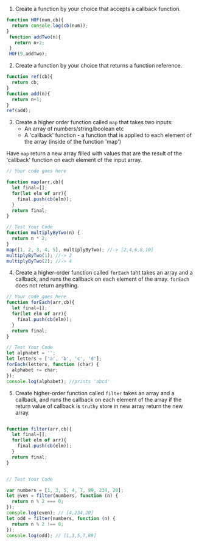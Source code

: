 1. Create a function by your choice that accepts a callback function.

  ```js
  function HOF(num,cb){
    return console.log(cb(num));
  }
   function addTwo(n){
     return n+2;
   }
   HOF(9,addTwo);
  ```
2. Create a function by your choice that returns a function reference.
  ```js
  function ref(cb){
    return cb;
  }
  function add(n){
    return n+1;
  }
  ref(add);
  ```
3. Create a higher order function called `map` that takes two inputs:
   - An array of numbers/string/boolean etc
   - A 'callback' function - a function that is applied to each element of the array (inside of the function 'map')

Have `map` return a new array filled with values that are the result of the 'callback' function on each element of the input array.

```js
// Your code goes here

function map(arr,cb){
  let final=[];
  for(let elm of arr){
    final.push(cb(elm));
  }
  return final;
}

// Test Your Code
function multiplyByTwo(n) {
  return n * 2;
}
map([1, 2, 3, 4, 5], multiplyByTwo); //-> [2,4,6,8,10]
multiplyByTwo(1); //-> 2
multiplyByTwo(2); //-> 4
```

4. Create a higher-order function called `forEach` taht takes an array and a callback, and runs the callback on each element of the array. `forEach` does not return anything.

```js
// Your code goes here
function forEach(arr,cb){
  let final=[];
  for(let elm of arr){
    final.push(cb(elm));
  }
  return final;
}

// Test Your Code
let alphabet = '';
let letters = ['a', 'b', 'c', 'd'];
forEach(letters, function (char) {
  alphabet += char;
});
console.log(alphabet); //prints 'abcd'
```

5. Create higher-order function called `filter` takes an array and a callback, and runs the callback on each element of the array if the return value of callback is `truthy` store in new array return the new array.

```js

function filter(arr,cb){
  let final=[];
  for(let elm of arr){
    final.push(cb(elm));
  }
  return final;
}


// Test Your Code

var numbers = [1, 3, 5, 4, 7, 89, 234, 20];
let even = filter(numbers, function (n) {
  return n % 2 === 0;
});
console.log(even); // [4,234,20]
let odd = filter(numbers, function (n) {
  return n % 2 !== 0;
});
console.log(odd); // [1,3,5,7,89]
```
